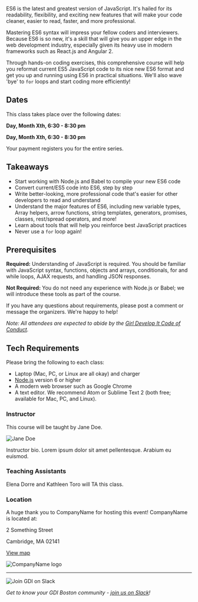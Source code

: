 ES6 is the latest and greatest version of JavaScript. It's hailed for its readability, flexibility, and exciting new features that will make your code cleaner, easier to read, faster, and more professional.
 
Mastering ES6 syntax will impress your fellow coders and interviewers. Because ES6 is so new, it's a skill that will give you an upper edge in the web development industry, especially given its heavy use in modern frameworks such as React.js and Angular 2.

Through hands-on coding exercises, this comprehensive course will help you reformat current ES5 JavaScript code to its nice new ES6 format and get you up and running using ES6 in practical situations. We'll also wave 'bye' to `for` loops and start coding more efficiently!

## Dates

This class takes place over the following dates:

**Day, Month Xth, 6:30 - 8:30 pm**

**Day, Month Xth, 6:30 - 8:30 pm**

Your payment registers you for the entire series.

## Takeaways

- Start working with Node.js and Babel to compile your new ES6 code
- Convert current/ES5 code into ES6, step by step
- Write better-looking, more professional code that's easier for other developers to read and understand
- Understand the major features of ES6, including new variable types, Array helpers, arrow functions, string templates, generators, promises, classes, rest/spread operators, and more!
- Learn about tools that will help you reinforce best JavaScript practices
- Never use a `for` loop again!


## Prerequisites

**Required:** Understanding of JavaScript is required. You should be familiar with JavaScript syntax, functions, objects and arrays, conditionals, for and while loops, AJAX requests, and handling JSON responses.

**Not Required:** You do not need any experience with Node.js or Babel; we will introduce these tools as part of the course.

 If you have any questions about requirements, please post a comment or message the organizers. We're happy to help!

_Note: All attendees are expected to abide by the [Girl Develop It Code of Conduct](http://www.girldevelopit.com/codeofconduct)._


## Tech Requirements

Please bring the following to each class:

- Laptop (Mac, PC, or Linux are all okay) and charger
- [Node.js](https://nodejs.org/en/) version 6 or higher
- A modern web browser such as Google Chrome
- A text editor. We recommend Atom or Sublime Text 2 (both free; available for Mac, PC, and Linux).

### Instructor

This course will be taught by Jane Doe.

<img src="http://placehold.it/300x300" alt="Jane Doe" />

Instructor bio. Lorem ipsum dolor sit amet pellentesque. Arabium eu euismod.

### Teaching Assistants

Elena Dorre and Kathleen Toro will TA this class.

### Location

A huge thank you to CompanyName for hosting this event! CompanyName is located at:

2 Something Street

Cambridge, MA 02141

[View map](https://goo.gl/maps/SEgUZVGENW82)

<img src="http://placehold.it/300x75" alt="CompanyName logo" />

---

<img src="https://a248.e.akamai.net/secure.meetupstatic.com/photos/event/8/6/3/c/600_452194364.jpeg" alt="Join GDI on Slack" />

_Get to know your GDI Boston community - [join us on Slack](https://gdiboston-slack.herokuapp.com/)!_